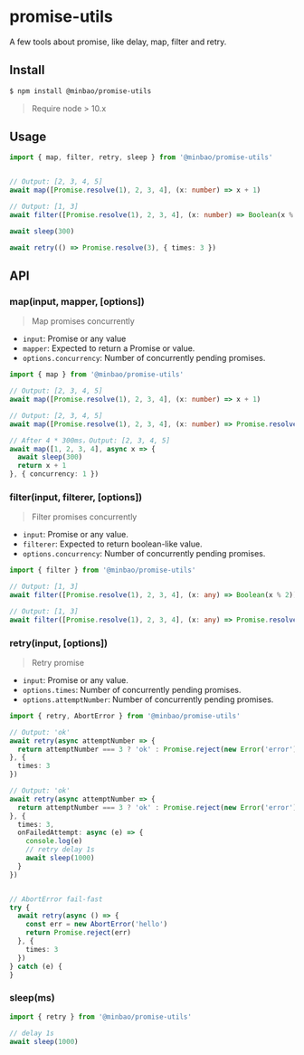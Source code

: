 # promise-utils

A few tools about promise, like delay, map, filter and retry.

## Install

``` bash
$ npm install @minbao/promise-utils
```

> Require node > 10.x

## Usage

``` ts
import { map, filter, retry, sleep } from '@minbao/promise-utils'


// Output: [2, 3, 4, 5]
await map([Promise.resolve(1), 2, 3, 4], (x: number) => x + 1)

// Output: [1, 3]
await filter([Promise.resolve(1), 2, 3, 4], (x: number) => Boolean(x % 2))

await sleep(300)

await retry(() => Promise.resolve(3), { times: 3 })
```

## API

### map(input, mapper, [options])

> Map promises concurrently 

+ `input`: Promise or any value
+ `mapper`: Expected to return a Promise or value.
+ `options.concurrency`: Number of concurrently pending promises.

``` ts
import { map } from '@minbao/promise-utils'

// Output: [2, 3, 4, 5]
await map([Promise.resolve(1), 2, 3, 4], (x: number) => x + 1)

// Output: [2, 3, 4, 5]
await map([Promise.resolve(1), 2, 3, 4], (x: number) => Promise.resolve(x + 1))

// After 4 * 300ms，Output: [2, 3, 4, 5]
await map([1, 2, 3, 4], async x => {
  await sleep(300)
  return x + 1
}, { concurrency: 1 })
```

### filter(input, filterer, [options])

> Filter promises concurrently

+ `input`: Promise or any value.
+ `filterer`: Expected to return boolean-like value.
+ `options.concurrency`: Number of concurrently pending promises.

``` ts
import { filter } from '@minbao/promise-utils'

// Output: [1, 3]
await filter([Promise.resolve(1), 2, 3, 4], (x: any) => Boolean(x % 2))

// Output: [1, 3]
await filter([Promise.resolve(1), 2, 3, 4], (x: any) => Promise.resolve(Boolean(x % 2)))
```

### retry(input, [options])

> Retry promise

+ `input`: Promise or any value.
+ `options.times`: Number of concurrently pending promises.
+ `options.attemptNumber`: Number of concurrently pending promises.

``` ts
import { retry, AbortError } from '@minbao/promise-utils'

// Output: 'ok'
await retry(async attemptNumber => {
  return attemptNumber === 3 ? 'ok' : Promise.reject(new Error('error'))
}, {
  times: 3
})

// Output: 'ok'
await retry(async attemptNumber => {
  return attemptNumber === 3 ? 'ok' : Promise.reject(new Error('error'))
}, {
  times: 3,
  onFailedAttempt: async (e) => {
    console.log(e)
    // retry delay 1s
    await sleep(1000)
  }
})


// AbortError fail-fast
try {
  await retry(async () => {
    const err = new AbortError('hello')
    return Promise.reject(err)
  }, {
    times: 3
  })
} catch (e) {
}
```

### sleep(ms)

``` js
import { retry } from '@minbao/promise-utils'

// delay 1s
await sleep(1000)
```

